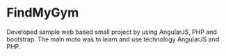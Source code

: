 # FindMyGym 
Developed sample web based small project by using AngularJS, PHP and bootstrap.
The main moto was to learn and use technology AngularJS and PHP.
